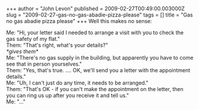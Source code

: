 +++
author = "John Levon"
published = 2009-02-27T00:49:00.003000Z
slug = "2009-02-27-gas-no-gas-abadie-pizza-please"
tags = []
title = "Gas no gas abadie pizza please"
+++
Well this makes no sense:  
  
Me: "Hi, your letter said I needed to arrange a visit with you to check
the gas safety of my flat."  
Them: "That's right, what's your details?"  
<span style="font-style: italic;">\*gives them\*</span>  
Me: "There's no gas supply in the building, but apparently you have to
come see that in person yourselves."  
Them: "Yes, that's true. .... OK, we'll send you a letter with the
appointment details."  
Me: "Uh, I can't just do any time, it needs to be arranged."  
Them: "That's OK - if you can't make the appointment on the letter, then
you can ring us up after you receive it and tell us."  
Me: "..."
